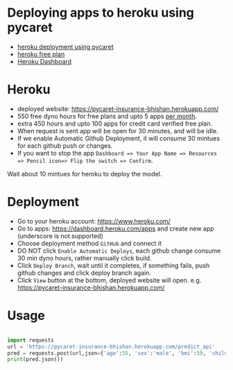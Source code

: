 # Deploying apps to heroku using pycaret
- [heroku deployment using pycaret](https://www.kdnuggets.com/2020/05/build-deploy-machine-learning-web-app.html)
- [heroku free plan](https://www.heroku.com/free)
- [Heroku Dashboard](https://www.heroku.com/dx)

# Heroku
- deployed website: https://pycaret-insurance-bhishan.herokuapp.com/
- 550 free dyno hours for free plans and upto 5 apps [per month](https://devcenter.heroku.com/articles/free-dyno-hours).
- extra 450 hours and upto 100 apps for credit card verified free plan.
- When request is sent app will be open for 30 minutes, and will be idle.
- If we enable Automatic Github Deployment, it will consume 30 mintues for each
  github push or changes.
- If you want to stop the app `Dashboard => Your App Name => Resources => Pencil icon=> Flip the switch => Confirm`.

Wait about 10 mintues for heroku to deploy the model.

# Deployment
- Go to your heroku account: https://www.heroku.com/
- Go to apps: https://dashboard.heroku.com/apps and create new app (underscore is not supported)
- Choose deployment method `GitHub` and connect it
- DO NOT click `Enable Automatic Deploys`, each github change consume 30 min dyno hours, rather manually click build.
- Click `Deploy Branch`, wait until it completes, if something fails, push github changes and click deploy branch again.
- Click `View` button at the bottom, deployed website will open. e.g. https://pycaret-insurance-bhishan.herokuapp.com/

# Usage
```python

import requests
url = 'https://pycaret-insurance-bhishan.herokuapp.com/predict_api'
pred = requests.post(url,json={'age':55, 'sex':'male', 'bmi':59, 'children':1, 'smoker':'male', 'region':'northwest'})
print(pred.json())
```

